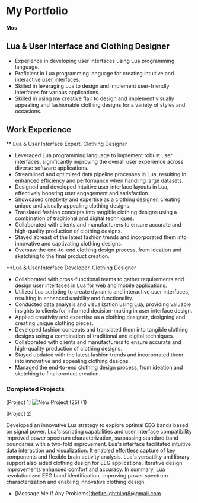 # My Portfolio

#### Mos

## Lua & User Interface and Clothing Designer
- Experience in developing user interfaces using Lua programming language.
- Proficient in Lua programming language for creating intuitive and interactive user interfaces.
- Skilled in leveraging Lua to design and implement user-friendly interfaces for various applications.
- Skilled in using my creative flair to design and implement visually appealing and fashionable clothing designs for a variety of styles and occasions.

## Work Experience
** Lua & User Interface Expert, Clothing Designer

- Leveraged Lua programming language to implement robust user interfaces, significantly improving the overall user experience across diverse software applications.
- Streamlined and optimized data pipeline processes in Lua, resulting in enhanced efficiency and performance when handling large datasets.
- Designed and developed intuitive user interface layouts in Lua, effectively boosting user engagement and satisfaction.
- Showcased creativity and expertise as a clothing designer, creating unique and visually appealing clothing designs.
- Translated fashion concepts into tangible clothing designs using a combination of traditional and digital techniques.
- Collaborated with clients and manufacturers to ensure accurate and high-quality production of clothing designs.
- Stayed abreast of the latest fashion trends and incorporated them into innovative and captivating clothing designs.
- Oversaw the end-to-end clothing design process, from ideation and sketching to the final product creation.

**Lua & User Interface Developer, Clothing Designer

- Collaborated with cross-functional teams to gather requirements and design user interfaces in Lua for web and mobile applications.
- Utilized Lua scripting to create dynamic and interactive user interfaces, resulting in enhanced usability and functionality.
- Conducted data analysis and visualization using Lua, providing valuable insights to clients for informed decision-making in user interface design.
- Applied creativity and expertise as a clothing designer, designing and creating unique clothing pieces.
- Developed fashion concepts and translated them into tangible clothing designs using a combination of traditional and digital techniques.
- Collaborated with clients and manufacturers to ensure accurate and high-quality production of clothing designs.
- Stayed updated with the latest fashion trends and incorporated them into innovative and appealing clothing designs.
- Managed the end-to-end clothing design process, from ideation and sketching to final product creation.

### Completed Projects
[Project 1]
![New Project (25) (1)](https://github.com/TheFireLightning/TheFireLightning.github.io/assets/139693090/f82eb836-6082-4b0c-aab3-63ea3b3d5524)

[Project 2]


Developed an innovative Lua strategy to explore optimal EEG bands based on signal power. Lua's scripting capabilities and user interface compatibility improved power spectrum characterization, surpassing standard band boundaries with a two-fold improvement. Lua's interface facilitated intuitive data interaction and visualization. It enabled effortless capture of key components and flexible brain activity analysis. Lua's versatility and library support also aided clothing design for EEG applications. Iterative design improvements enhanced comfort and accuracy. In summary, Lua revolutionized EEG band identification, improving power spectrum characterization and enabling innovative clothing design.

- [Message Me If Any Problems]thefirelightning8@gmail.com
